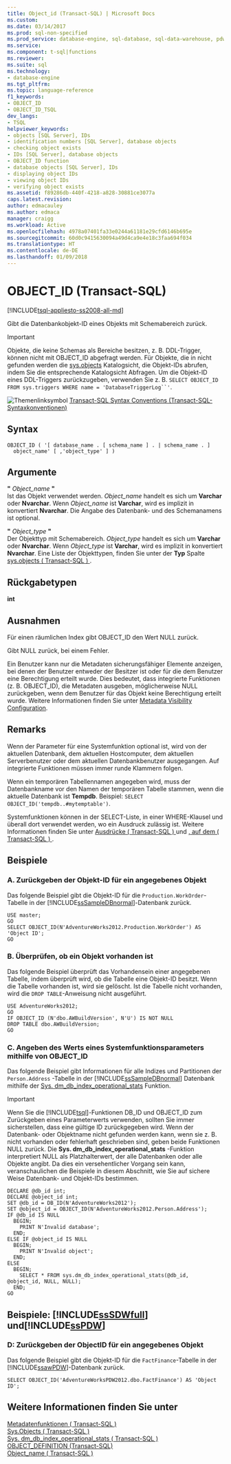```yaml
---
title: Object_id (Transact-SQL) | Microsoft Docs
ms.custom: 
ms.date: 03/14/2017
ms.prod: sql-non-specified
ms.prod_service: database-engine, sql-database, sql-data-warehouse, pdw
ms.service: 
ms.component: t-sql|functions
ms.reviewer: 
ms.suite: sql
ms.technology:
- database-engine
ms.tgt_pltfrm: 
ms.topic: language-reference
f1_keywords:
- OBJECT_ID
- OBJECT_ID_TSQL
dev_langs:
- TSQL
helpviewer_keywords:
- objects [SQL Server], IDs
- identification numbers [SQL Server], database objects
- checking object exists
- IDs [SQL Server], database objects
- OBJECT_ID function
- database objects [SQL Server], IDs
- displaying object IDs
- viewing object IDs
- verifying object exists
ms.assetid: f89286db-440f-4218-a828-30881ce3077a
caps.latest.revision: 
author: edmacauley
ms.author: edmaca
manager: craigg
ms.workload: Active
ms.openlocfilehash: 4978a07401fa33e0244a61181e29cfd6146b695e
ms.sourcegitcommit: 60d0c9415630094a49d4ca9e4e18c3faa694f034
ms.translationtype: HT
ms.contentlocale: de-DE
ms.lasthandoff: 01/09/2018
---
```

# <a name="objectid-transact-sql"></a>OBJECT_ID (Transact-SQL)
[!INCLUDE[tsql-appliesto-ss2008-all-md](../../includes/tsql-appliesto-ss2008-all-md.md)]

  Gibt die Datenbankobjekt-ID eines Objekts mit Schemabereich zurück.  
  
> [!IMPORTANT]  
>  Objekte, die keine Schemas als Bereiche besitzen, z. B. DDL-Trigger, können nicht mit OBJECT_ID abgefragt werden. Für Objekte, die in nicht gefunden werden die [sys.objects](../../relational-databases/system-catalog-views/sys-objects-transact-sql.md) Katalogsicht, die Objekt-IDs abrufen, indem Sie die entsprechende Katalogsicht Abfragen. Um die Objekt-ID eines DDL-Triggers zurückzugeben, verwenden Sie z. B. `SELECT OBJECT_ID FROM sys.triggers WHERE name = 'DatabaseTriggerLog``'`.  
  
 ![Themenlinksymbol](../../database-engine/configure-windows/media/topic-link.gif "Topic link icon") [Transact-SQL Syntax Conventions (Transact-SQL-Syntaxkonventionen)](../../t-sql/language-elements/transact-sql-syntax-conventions-transact-sql.md)  
  
## <a name="syntax"></a>Syntax  
  
```  
OBJECT_ID ( '[ database_name . [ schema_name ] . | schema_name . ]   
  object_name' [ ,'object_type' ] )  
```  
  
## <a name="arguments"></a>Argumente  
 **"** *Object_name* **"**  
 Ist das Objekt verwendet werden. *Object_name* handelt es sich um **Varchar** oder **Nvarchar**. Wenn *Object_name* ist **Varchar**, wird es implizit in konvertiert **Nvarchar**. Die Angabe des Datenbank- und des Schemanamens ist optional.  
  
 **"** *Object_type* **"**  
 Der Objekttyp mit Schemabereich. *Object_type* handelt es sich um **Varchar** oder **Nvarchar**. Wenn *Object_type* ist **Varchar**, wird es implizit in konvertiert **Nvarchar**. Eine Liste der Objekttypen, finden Sie unter der **Typ** Spalte [sys.objects &#40; Transact-SQL &#41; ](../../relational-databases/system-catalog-views/sys-objects-transact-sql.md).  
  
## <a name="return-types"></a>Rückgabetypen  
 **int**  
  
## <a name="exceptions"></a>Ausnahmen  
 Für einen räumlichen Index gibt OBJECT_ID den Wert NULL zurück.  
  
 Gibt NULL zurück, bei einem Fehler.  
  
 Ein Benutzer kann nur die Metadaten sicherungsfähiger Elemente anzeigen, bei denen der Benutzer entweder der Besitzer ist oder für die dem Benutzer eine Berechtigung erteilt wurde. Dies bedeutet, dass integrierte Funktionen (z. B. OBJECT_ID), die Metadaten ausgeben, möglicherweise NULL zurückgeben, wenn dem Benutzer für das Objekt keine Berechtigung erteilt wurde. Weitere Informationen finden Sie unter [Metadata Visibility Configuration](../../relational-databases/security/metadata-visibility-configuration.md).  
  
## <a name="remarks"></a>Remarks  
 Wenn der Parameter für eine Systemfunktion optional ist, wird von der aktuellen Datenbank, dem aktuellen Hostcomputer, dem aktuellen Serverbenutzer oder dem aktuellen Datenbankbenutzer ausgegangen. Auf integrierte Funktionen müssen immer runde Klammern folgen.  
  
 Wenn ein temporären Tabellennamen angegeben wird, muss der Datenbankname vor den Namen der temporären Tabelle stammen, wenn die aktuelle Datenbank ist **Tempdb**. Beispiel: `SELECT OBJECT_ID('tempdb..#mytemptable')`.  
  
 Systemfunktionen können in der SELECT-Liste, in einer WHERE-Klausel und überall dort verwendet werden, wo ein Ausdruck zulässig ist. Weitere Informationen finden Sie unter [Ausdrücke &#40; Transact-SQL &#41; ](../../t-sql/language-elements/expressions-transact-sql.md) und [, auf dem &#40; Transact-SQL &#41; ](../../t-sql/queries/where-transact-sql.md).  
  
## <a name="examples"></a>Beispiele  
  
### <a name="a-returning-the-object-id-for-a-specified-object"></a>A. Zurückgeben der Objekt-ID für ein angegebenes Objekt  
 Das folgende Beispiel gibt die Objekt-ID für die `Production.WorkOrder`-Tabelle in der [!INCLUDE[ssSampleDBnormal](../../includes/sssampledbnormal-md.md)]-Datenbank zurück.  
  
```  
USE master;  
GO  
SELECT OBJECT_ID(N'AdventureWorks2012.Production.WorkOrder') AS 'Object ID';  
GO  
```  
  
### <a name="b-verifying-that-an-object-exists"></a>B. Überprüfen, ob ein Objekt vorhanden ist  
 Das folgende Beispiel überprüft das Vorhandensein einer angegebenen Tabelle, indem überprüft wird, ob die Tabelle eine Objekt-ID besitzt. Wenn die Tabelle vorhanden ist, wird sie gelöscht. Ist die Tabelle nicht vorhanden, wird die `DROP TABLE`-Anweisung nicht ausgeführt.  
  
```  
USE AdventureWorks2012;  
GO  
IF OBJECT_ID (N'dbo.AWBuildVersion', N'U') IS NOT NULL  
DROP TABLE dbo.AWBuildVersion;  
GO  
```  
  
### <a name="c-using-objectid-to-specify-the-value-of-a-system-function-parameter"></a>C. Angeben des Werts eines Systemfunktionsparameters mithilfe von OBJECT_ID  
 Das folgende Beispiel gibt Informationen für alle Indizes und Partitionen der `Person.Address` -Tabelle in der [!INCLUDE[ssSampleDBnormal](../../includes/sssampledbnormal-md.md)] Datenbank mithilfe der [Sys. dm_db_index_operational_stats](../../relational-databases/system-dynamic-management-views/sys-dm-db-index-operational-stats-transact-sql.md) Funktion.  
  
> [!IMPORTANT]  
>  Wenn Sie die [!INCLUDE[tsql](../../includes/tsql-md.md)]-Funktionen DB_ID und OBJECT_ID zum Zurückgeben eines Parameterwerts verwenden, sollten Sie immer sicherstellen, dass eine gültige ID zurückgegeben wird. Wenn der Datenbank- oder Objektname nicht gefunden werden kann, wenn sie z. B. nicht vorhanden oder fehlerhaft geschrieben sind, geben beide Funktionen NULL zurück. Die **Sys. dm_db_index_operational_stats** -Funktion interpretiert NULL als Platzhalterwert, der alle Datenbanken oder alle Objekte angibt. Da dies ein versehentlicher Vorgang sein kann, veranschaulichen die Beispiele in diesem Abschnitt, wie Sie auf sichere Weise Datenbank- und Objekt-IDs bestimmen.  
  
```  
DECLARE @db_id int;  
DECLARE @object_id int;  
SET @db_id = DB_ID(N'AdventureWorks2012');  
SET @object_id = OBJECT_ID(N'AdventureWorks2012.Person.Address');  
IF @db_id IS NULL   
  BEGIN;  
    PRINT N'Invalid database';  
  END;  
ELSE IF @object_id IS NULL  
  BEGIN;  
    PRINT N'Invalid object';  
  END;  
ELSE  
  BEGIN;  
    SELECT * FROM sys.dm_db_index_operational_stats(@db_id, @object_id, NULL, NULL);  
  END;  
GO  
```  
  
## <a name="examples-includesssdwfullincludessssdwfull-mdmd-and-includesspdwincludessspdw-mdmd"></a>Beispiele: [!INCLUDE[ssSDWfull](../../includes/sssdwfull-md.md)] und[!INCLUDE[ssPDW](../../includes/sspdw-md.md)]  
  
### <a name="d-returning-the-object-id-for-a-specified-object"></a>D: Zurückgeben der ObjectID für ein angegebenes Objekt  
 Das folgende Beispiel gibt die Objekt-ID für die `FactFinance`-Tabelle in der [!INCLUDE[ssawPDW](../../includes/ssawpdw-md.md)]-Datenbank zurück.  
  
```  
SELECT OBJECT_ID('AdventureWorksPDW2012.dbo.FactFinance') AS 'Object ID';  
```  
  
## <a name="see-also"></a>Weitere Informationen finden Sie unter  
 [Metadatenfunktionen &#40; Transact-SQL &#41;](../../t-sql/functions/metadata-functions-transact-sql.md)   
 [Sys.Objects &#40; Transact-SQL &#41;](../../relational-databases/system-catalog-views/sys-objects-transact-sql.md)   
 [Sys. dm_db_index_operational_stats &#40; Transact-SQL &#41;](../../relational-databases/system-dynamic-management-views/sys-dm-db-index-operational-stats-transact-sql.md)   
 [OBJECT_DEFINITION &#40;Transact-SQL&#41;](../../t-sql/functions/object-definition-transact-sql.md)   
 [Object_name &#40; Transact-SQL &#41;](../../t-sql/functions/object-name-transact-sql.md)  
  
  

